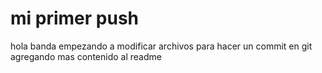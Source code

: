 # mi primer push

hola banda empezando a modificar archivos para hacer un commit en git
agregando mas contenido al readme
